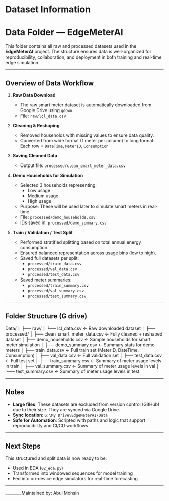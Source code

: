 # Dataset Information

# Data Folder — EdgeMeterAI

This folder contains all raw and processed datasets used in the **EdgeMeterAI** project. The structure ensures data is well-organized for reproducibility, collaboration, and deployment in both training and real-time edge simulation.

---

## Overview of Data Workflow

1. **Raw Data Download**  
   - The raw smart meter dataset is automatically downloaded from Google Drive using `gdown`.  
   - File: `raw/lcl_data.csv`

2. **Cleaning & Reshaping**
   - Removed households with missing values to ensure data quality.
   - Converted from wide format (1 meter per column) to long format:  
     Each row = `DateTime`, `MeterID`, `Consumption`

3. **Saving Cleaned Data**
   - Output file: `processed/clean_smart_meter_data.csv`

4. **Demo Households for Simulation**
   - Selected 3 households representing:
     - Low usage
     - Medium usage
     - High usage
   - Purpose: These will be used later to simulate smart meters in real-time.
   - File: `processed/demo_households.csv`  
   - IDs saved in: `processed/demo_summary.csv`

5. **Train / Validation / Test Split**
   - Performed stratified splitting based on total annual energy consumption.
   - Ensured balanced representation across usage bins (low to high).
   - Saved full datasets per split:
     - `processed/train_data.csv`
     - `processed/val_data.csv`
     - `processed/test_data.csv`
   - Saved meter summaries:
     - `processed/train_summary.csv`
     - `processed/val_summary.csv`
     - `processed/test_summary.csv`

---

## Folder Structure (G drive)

Data/
│
├── raw/
│ └── lcl_data.csv ← Raw downloaded dataset
│
├── processed/
│ ├── clean_smart_meter_data.csv ← Fully cleaned + reshaped dataset
│ ├── demo_households.csv ← Sample households for smart meter simulation
│ ├── demo_summary.csv ← Summary stats for demo meters
│ ├── train_data.csv ← Full train set (MeterID, DateTime, Consumption)
│ ├── val_data.csv ← Full validation set
│ ├── test_data.csv ← Full test set
│ ├── train_summary.csv ← Summary of meter usage levels in train
│ ├── val_summary.csv ← Summary of meter usage levels in val
│ └── test_summary.csv ← Summary of meter usage levels in test


---

## Notes

- **Large files**: These datasets are excluded from version control (GitHub) due to their size. They are synced via Google Drive.
- **Sync location**: `G:\My Drive\EdgeMeterAI\Data`
- **Safe for Automation**: Scripted with paths and logic that support reproducibility and CI/CD workflows.

---

## Next Steps

This structured and split data is now ready to be:
- Used in EDA (`02_eda.py`)
- Transformed into windowed sequences for model training
- Fed into on-device edge simulators for real-time forecasting

---

________Maintained by: Abul Mohsin